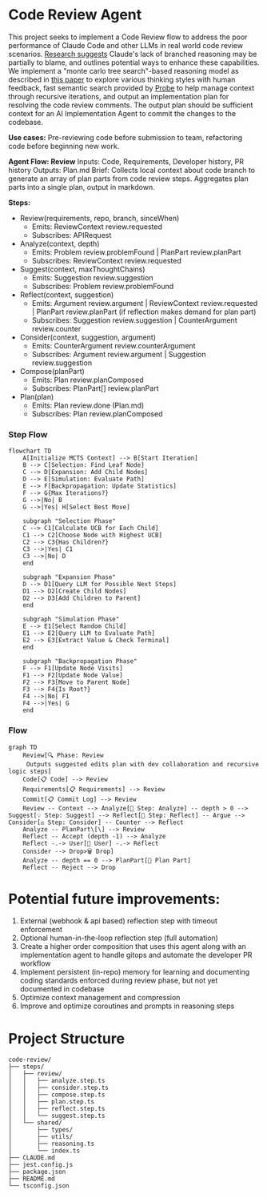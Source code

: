 # Code Review Agent
This project seeks to implement a Code Review flow to address the poor performance of Claude Code and other LLMs in real world code review scenarios. [Research suggests](doc/reasoning-models.pdf) Claude's lack of branched reasoning may be partially to blame, and outlines potential ways to enhance these capabilities. We implement a "monte carlo tree search"-based reasoning model as described in [this paper](doc/MCTS.pdf) to explore various thinking styles with human feedback, fast semantic search provided by [Probe](https://github.com/buger/probe) to help manage context through recursive iterations, and output an implementation plan for resolving the code review comments. The output plan should be sufficient context for an AI Implementation Agent to commit the changes to the codebase.

**Use cases:** Pre-reviewing code before submission to team, refactoring code before beginning new work.

**Agent Flow: Review**
Inputs: Code, Requirements, Developer history, PR history
Outputs: Plan.md
Brief: Collects local context about code branch to generate an array of plan parts from code review steps. Aggregates plan parts into a single plan, output in markdown.

**Steps:**
- Review(requirements, repo, branch, sinceWhen)
    - Emits: ReviewContext review.requested
    - Subscribes: APIRequest
- Analyze(context, depth)
    - Emits: Problem review.problemFound | PlanPart review.planPart
    - Subscribes: ReviewContext review.requested
- Suggest(context, maxThoughtChains)
    - Emits: Suggestion review.suggestion
    - Subscribes: Problem review.problemFound
- Reflect(context, suggestion)
    - Emits: Argument review.argument | ReviewContext review.requested | PlanPart review.planPart (if reflection makes demand for plan part)
    - Subscribes: Suggestion review.suggestion | CounterArgument review.counter
- Consider(context, suggestion, argument)
    - Emits: CounterArgument review.counterArgument
    - Subscribes: Argument review.argument | Suggestion review.suggestion
- Compose(planPart)
    - Emits: Plan review.planComposed
    - Subscribes: PlanPart[] review.planPart
- Plan(plan)
    - Emits: Plan review.done (Plan.md)
    - Subscribes: Plan review.planComposed


### Step Flow
```mermaid
flowchart TD
    A[Initialize MCTS Context] --> B[Start Iteration]
    B --> C[Selection: Find Leaf Node]
    C --> D[Expansion: Add Child Nodes]
    D --> E[Simulation: Evaluate Path]
    E --> F[Backpropagation: Update Statistics]
    F --> G{Max Iterations?}
    G -->|No| B
    G -->|Yes| H[Select Best Move]
    
    subgraph "Selection Phase"
    C --> C1[Calculate UCB for Each Child]
    C1 --> C2[Choose Node with Highest UCB]
    C2 --> C3{Has Children?}
    C3 -->|Yes| C1
    C3 -->|No| D
    end
    
    subgraph "Expansion Phase"
    D --> D1[Query LLM for Possible Next Steps]
    D1 --> D2[Create Child Nodes]
    D2 --> D3[Add Children to Parent]
    end
    
    subgraph "Simulation Phase"
    E --> E1[Select Random Child]
    E1 --> E2[Query LLM to Evaluate Path]
    E2 --> E3[Extract Value & Check Terminal]
    end
    
    subgraph "Backpropagation Phase"
    F --> F1[Update Node Visits]
    F1 --> F2[Update Node Value]
    F2 --> F3[Move to Parent Node]
    F3 --> F4{Is Root?}
    F4 -->|No| F1
    F4 -->|Yes| G
    end
```

### Flow
```mermaid
graph TD
    Review[🔍 Phase: Review
     Outputs suggested edits plan with dev collaboration and recursive logic steps]
    Code[📋 Code] --> Review
    Requirements[📋 Requirements] --> Review
    Commit[📋 Commit Log] --> Review
    Review -- Context --> Analyze[🧠 Step: Analyze] -- depth > 0 --> Suggest[💡 Step: Suggest] --> Reflect[🤔 Step: Reflect] -- Argue --> Consider[⚖️ Step: Consider] -- Counter --> Reflect
    Analyze -- PlanPart\[\] --> Review
    Reflect -- Accept (depth -1) --> Analyze
    Reflect -.-> User[👨 User] -.-> Reflect
    Consider --> Drop>🗑️ Drop]
    Analyze -- depth == 0 --> PlanPart[🧩 Plan Part]
    Reflect -- Reject --> Drop
```

# Potential future improvements:
1. External (webhook & api based) reflection step with timeout enforcement
2. Optional human-in-the-loop reflection step (full automation)
3. Create a higher order composition that uses this agent along with an implementation agent to handle gitops and automate the developer PR workflow
4. Implement persistent (in-repo) memory for learning and documenting coding standards enforced during review phase, but not yet documented in codebase
5. Optimize context management and compression
6. Improve and optimize coroutines and prompts in reasoning steps

# Project Structure
```
code-review/
├── steps/
│   ├── review/
│   │   ├── analyze.step.ts
│   │   ├── consider.step.ts
│   │   ├── compose.step.ts
│   │   ├── plan.step.ts
│   │   ├── reflect.step.ts
│   │   └── suggest.step.ts
│   └── shared/
│       ├── types/
│       ├── utils/
│       ├── reasoning.ts
│       └── index.ts
├── CLAUDE.md
├── jest.config.js
├── package.json
├── README.md
└── tsconfig.json
```
